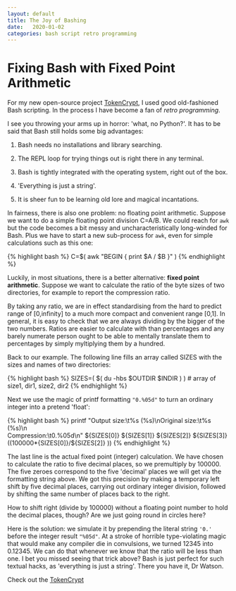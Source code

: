 ```yaml
---
layout: default
title: The Joy of Bashing
date:   2020-01-02
categories: bash script retro programming
---
```

# Fixing Bash with Fixed Point Arithmetic

For my new open-source project [TokenCrypt][tokencrypt],
I used good old-fashioned Bash scripting. In the process I have become a fan
of *retro programming*.

I see you throwing your arms up in horror: 'what, no Python?'.
It has to be said that Bash still holds some big advantages: 

1. Bash needs no installations and library searching.

2. The REPL loop for trying things out is right there in any terminal.

3. Bash is tightly integrated with the operating system, right out of the box.

4. 'Everything is just a string'.

4. It is sheer fun to be learning old lore and magical incantations.

In fairness, there is also one problem: no floating point arithmetic.
Suppose we want to do a simple floating point division C=A/B. 
We could reach for `awk` but the code becomes a bit messy and uncharacteristically long-winded for Bash. Plus we have to start a new
sub-process for `awk`, even for simple calculations such as this one: 
 
{% highlight bash %}
C=$( awk "BEGIN { print $A / $B }" )
{% endhighlight %}

Luckily, in most situations, there is a better alternative: **fixed point arithmetic**.
Suppose we want to calculate the ratio of the byte sizes of two directories,
for example to report the compression ratio. 

By taking any ratio,
we are in effect standardising from the hard to predict range of [0,infinity] 
to a much more compact and convenient range [0,1].
In general, it is easy to check that we are always dividing by the bigger of the two numbers.
Ratios are easier to calculate with than percentages and any barely numerate person
ought to be able to mentally translate them to percentages by simply myltiplying
 them by a hundred.

Back to our example. The following line fills an array called SIZES with the 
sizes and names of two directories:
 
{% highlight bash %}
SIZES=( $( du -hbs $OUTDIR $INDIR ) ) # array of size1, dir1, size2, dir2
{% endhighlight %}

Next we use the magic of printf formatting `"0.%05d"` to turn an ordinary integer
into a pretend 'float':

{% highlight bash %}
printf "Output size:\t%s (%s)\nOriginal size:\t%s (%s)\n \
Compression:\t0.%05d\n" ${SIZES[0]} ${SIZES[1]} ${SIZES[2]} ${SIZES[3]} \
	$(( 100000*${SIZES[0]}/${SIZES[2]} ))
{% endhighlight %}

The last line is the actual fixed point (integer) calculation. We have chosen to calculate the
ratio to five decimal places, so we premultiply by 100000. The five zeroes correspond
to the five 'decimal' places we will get via the formatting string above.
We got this precision by
making a temporary left shift by five decimal places, carrying out ordinary integer division,
followed by shifting the same number of places back to the right.

How to shift right (divide by 100000) without a floating point number to hold 
the decimal places, though? Are we just going round in circles here?

Here is the solution:
we simulate it by prepending the literal string `'0.'` 
before the integer result `"%05d"`. At a stroke of horrible type-violating magic
that would make any compiler die in convulsions, we turned 12345 into 0.12345. We can do that whenever we know that the ratio
will be less than one. I bet you missed seeing that trick above? 
Bash is just perfect for such textual hacks, as 'everything is just a string'.
There you have it, Dr Watson.

Check out the [TokenCrypt][tokencrypt] 

[tokencrypt]: https://github.com/liborty/TokenCrypt
